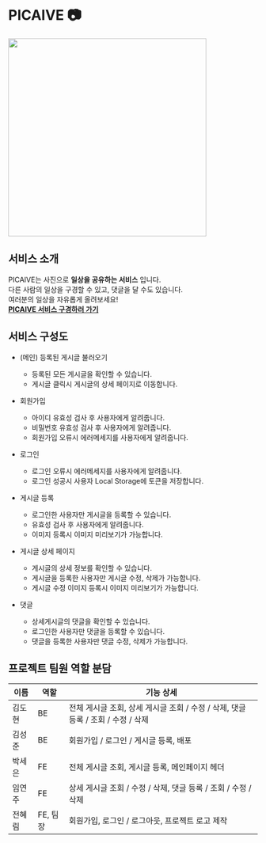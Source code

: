 # PICAIVE 📷
<img src="https://i.ibb.co/gW6WCjP/bannner.png" width="400px">

## 서비스 소개
PICAIVE는 사진으로 **일상을 공유하는 서비스** 입니다.  
다른 사람의 일상을 구경할 수 있고, 댓글을 달 수도 있습니다.   
여러분의 일상을 자유롭게 올려보세요!  
**[PICAIVE 서비스 구경하러 가기](http://picaivegallery.s3-website.ap-northeast-2.amazonaws.com/)**

## 서비스 구성도
- (메인) 등록된 게시글 불러오기
  - 등록된 모든 게시글을 확인할 수 있습니다.
  - 게시글 클릭시 게시글의 상세 페이지로 이동합니다.
  
- 회원가입
  - 아이디 유효성 검사 후 사용자에게 알려줍니다.
  - 비밀번호 유효성 검사 후 사용자에게 알려줍니다.
  - 회원가입 오류시 에러메세지를 사용자에게 알려줍니다.
  
- 로그인
  - 로그인 오류시 에러메세지를 사용자에게 알려줍니다.
  - 로그인 성공시 사용자 Local Storage에 토큰을 저장합니다.

- 게시글 등록
  - 로그인한 사용자만 게시글을 등록할 수 있습니다.
  - 유효성 검사 후 사용자에게 알려줍니다.
  - 이미지 등록시 이미지 미리보기가 가능합니다.

- 게시글 상세 페이지
  - 게시글의 상세 정보를 확인할 수 있습니다.
  - 게시글을 등록한 사용자만 게시글 수정, 삭제가 가능합니다.
  - 게시글 수정 이미지 등록시 이미지 미리보기가 가능합니다.


- 댓글
  - 상세게시글의 댓글을 확인할 수 있습니다.
  - 로그인한 사용자만 댓글을 등록할 수 있습니다.
  - 댓글을 등록한 사용자만 댓글 수정, 삭제가 가능합니다.

## 프로젝트 팀원 역할 분담
| 이름 | 역할 | 기능 상세 |
| ----- | ----- | ---- |
| 김도현 | BE | 전체 게시글 조회, 상세 게시글 조회 / 수정 / 삭제, 댓글 등록 / 조회 / 수정 / 삭제  |
| 김성준 | BE | 회원가입 / 로그인 / 게시글 등록, 배포|
| 박세은 | FE | 전체 게시글 조회, 게시글 등록, 메인페이지 헤더 |
| 임연주 | FE | 상세 게시글 조회 / 수정 / 삭제, 댓글 등록 / 조회 / 수정 / 삭제 |
| 전혜림 | FE, 팀장 | 회원가입, 로그인 / 로그아웃, 프로젝트 로고 제작|

